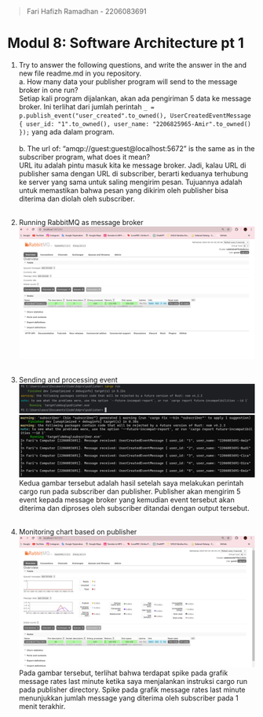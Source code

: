 > Fari Hafizh Ramadhan - 2206083691

# Modul 8: Software Architecture pt 1

1. Try to answer the following questions, and write the answer in the and new file readme.md in
   you repository.  
   a. How many data your publisher program will send to the message broker in one run?
   <br>Setiap kali program dijalankan, akan ada pengiriman 5 data ke message broker. Ini terlihat dari jumlah perintah
   `_ = p.publish_event("user_created".to_owned(), UserCreatedEventMessage { user_id: "1".to_owned(), user_name:
   "2206825965-Amir".to_owned() });` yang ada dalam program. <br><br>
   b. The url of: “amqp://guest:guest@localhost:5672” is the same as in the subscriber program, what does it mean?
   <br> URL itu adalah pintu masuk kita ke message broker. Jadi, kalau URL di publisher sama dengan URL di subscriber,
   berarti keduanya terhubung ke server yang sama untuk saling mengirim pesan. Tujuannya adalah untuk memastikan bahwa pesan
   yang dikirim oleh publisher bisa diterima dan diolah oleh subscriber.<br><br>

2. Running RabbitMQ as message broker
   ![rabbitmq.png](img/rabbitmq-overview.png)<br><br>

3. Sending and processing event
![cargorun-publisher](img/cargorun-publisher.png)
![cargorun-subscriber](img/cargorun-subscriber.png)
   Kedua gambar tersebut adalah hasil setelah saya melakukan perintah cargo run pada subscriber dan publisher. Publisher 
akan mengirim 5 event kepada message broker yang kemudian event tersebut akan diterima dan diproses oleh subscriber ditandai 
dengan output tersebut.<br><br>

4. Monitoring chart based on publisher
   ![rabbitmq.png](img/rabbitmq-chart.png)
   Pada gambar tersebut, terlihat bahwa terdapat spike pada grafik message rates last minute ketika saya menjalankan 
instruksi cargo run pada publisher directory. Spike pada grafik message rates last minute menunjukkan jumlah message 
yang diterima oleh subscriber pada 1 menit terakhir.